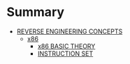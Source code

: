 # Summary

- [REVERSE ENGINEERING CONCEPTS](./RE_concepts/REV_concepts.md)
	- [x86](./RE_concepts/x86/x86.md)
		- [x86 BASIC THEORY](./RE_concepts/x86/x86_basic.md)
		- [INSTRUCTION SET](./RE_concepts/x86/instruction_set.md)
